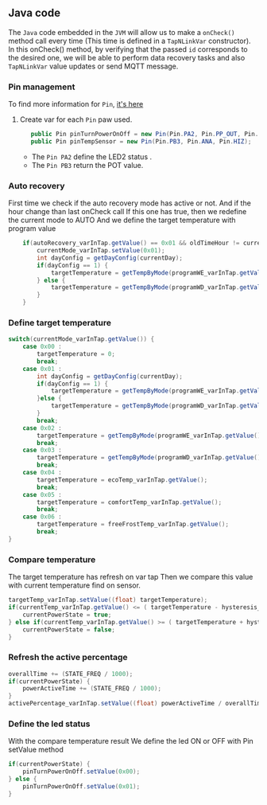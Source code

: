 ## Java code

The `Java` code embedded in the `JVM` will allow us to make a `onCheck()` method call every time (This time is defined in a `TapNLinkVar` constructor). In this onCheck() method, by verifying that the passed `id` corresponds to the desired one, we will be able to perform data recovery tasks and also `TapNLinkVar` value updates or send MQTT message.

### Pin management

To find more information for `Pin`, [it's here](http://docs.iotize.com/reference/jvm/index.html)

1. Create var for each `Pin` paw used.

    ```java
       public Pin pinTurnPowerOnOff = new Pin(Pin.PA2, Pin.PP_OUT, Pin.HIZ);
       public Pin pinTempSensor = new Pin(Pin.PB3, Pin.ANA, Pin.HIZ);
    ```
    * The `Pin PA2` define the LED2 status .
    * The `Pin PB3` return the POT value.
    
### Auto recovery

First time we check if the auto recovery mode has active or not.
And if the hour change than last onCheck call
If this one has true, then we redefine the current mode to AUTO
And we define the target temperature with program value

```java
    if(autoRecovery_varInTap.getValue() == 0x01 && oldTimeHour != currentTimeHour) {
        currentMode_varInTap.setValue(0x01);
        int dayConfig = getDayConfig(currentDay);
        if(dayConfig == 1) {
            targetTemperature = getTempByMode(programWE_varInTap.getValue()[currentTimeHour]);
        } else {
            targetTemperature = getTempByMode(programWD_varInTap.getValue()[currentTimeHour]);
        }
    }
```

### Define target temperature

```java
switch(currentMode_varInTap.getValue()) {
    case 0x00 :
        targetTemperature = 0;
        break;
    case 0x01 :
        int dayConfig = getDayConfig(currentDay);
        if(dayConfig == 1) {
            targetTemperature = getTempByMode(programWE_varInTap.getValue()[currentTimeHour]);
        }else {
            targetTemperature = getTempByMode(programWD_varInTap.getValue()[currentTimeHour]);
        }
        break;
    case 0x02 :
        targetTemperature = getTempByMode(programWE_varInTap.getValue()[currentTimeHour]);
        break;
    case 0x03 : 
        targetTemperature = getTempByMode(programWD_varInTap.getValue()[currentTimeHour]);
        break;
    case 0x04 :
        targetTemperature = ecoTemp_varInTap.getValue();
        break;
    case 0x05 :
        targetTemperature = comfortTemp_varInTap.getValue();
        break;
    case 0x06 :
        targetTemperature = freeFrostTemp_varInTap.getValue();
        break;
}
```

### Compare temperature

The target temperature has refresh on var tap
Then we compare this value with current temperature find on sensor.

```java
targetTemp_varInTap.setValue((float) targetTemperature);
if(currentTemp_varInTap.getValue() <= ( targetTemperature - hysteresis_varInTap.getValue() )) {   
    currentPowerState = true;
} else if(currentTemp_varInTap.getValue() >= ( targetTemperature + hysteresis_varInTap.getValue()) ){
    currentPowerState = false;
} 
```

### Refresh the active percentage

```java
overallTime += (STATE_FREQ / 1000);
if(currentPowerState) {
    powerActiveTime += (STATE_FREQ / 1000);
}
activePercentage_varInTap.setValue((float) powerActiveTime / overallTime * 100);
```

### Define the led status

With the compare temperature result
We define the led ON or OFF with Pin setValue method

```java
if(currentPowerState) {
    pinTurnPowerOnOff.setValue(0x00);
} else {
    pinTurnPowerOnOff.setValue(0x01);
} 
```